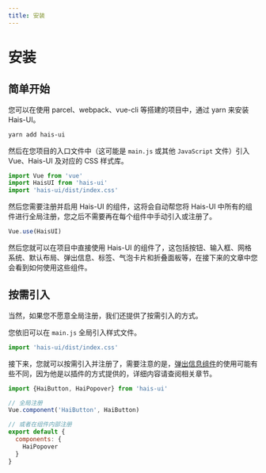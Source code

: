 ```yaml
---
title: 安装
---
```


# 安装

## 简单开始

您可以在使用 parcel、webpack、vue-cli 等搭建的项目中，通过 yarn 来安装 Hais-UI。

```bash
yarn add hais-ui
```

然后在您项目的入口文件中（这可能是 `main.js` 或其他 `JavaScript` 文件）引入 Vue、Hais-UI 及对应的 CSS 样式库。

```js
import Vue from 'vue'
import HaisUI from 'hais-ui'
import 'hais-ui/dist/index.css'
```

然后您需要注册并启用 Hais-UI 的组件，这将会自动帮您将 Hais-UI 中所有的组件进行全局注册，您之后不需要再在每个组件中手动引入或注册了。

```js
Vue.use(HaisUI)
```

然后您就可以在项目中直接使用 Hais-UI 的组件了，这包括按钮、输入框、网格系统、默认布局、弹出信息、标签、气泡卡片和折叠面板等，在接下来的文章中您会看到如何使用这些组件。 

## 按需引入

当然，如果您不愿意全局注册，我们还提供了按需引入的方式。

您依旧可以在 `main.js` 全局引入样式文件。

```js
import 'hais-ui/dist/index.css'
```

接下来，您就可以按需引入并注册了，需要注意的是，[弹出信息组件](/components/toast.html)的使用可能有些不同，因为他是以插件的方式提供的，详细内容请查阅相关章节。

```js
import {HaiButton, HaiPopover} from 'hais-ui'

// 全局注册
Vue.component('HaiButton', HaiButton)

// 或者在组件内部注册
export default {
  components: {
    HaiPopover
  }
}
```
